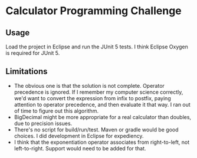 # Calculator Programming Challenge

## Usage

Load the project in Eclipse and run the JUnit 5 tests. I think Eclipse Oxygen is required for JUnit 5.

## Limitations

* The obvious one is that the solution is not complete. Operator precedence is ignored. If I remember my computer science correctly, we'd want to convert the expression from infix to postfix, paying attention to operator precedence, and then evaluate it that way. I ran out of time to figure out this algorithm.
* BigDecimal might be more appropriate for a real calculator than doubles, due to precision issues.
* There's no script for build/run/test. Maven or gradle would be good choices. I did development in Eclipse for expediency.
* I think that the exponentiation operator associates from right-to-left, not left-to-right. Support would need to be added for that. 
